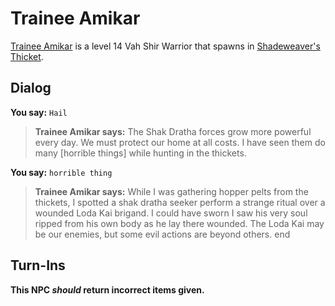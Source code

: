 # Trainee Amikar



[Trainee Amikar](/npc/165142) is a level 14 Vah Shir Warrior that spawns in [Shadeweaver's Thicket](/zone/165).



## Dialog

**You say:** `Hail`



>**Trainee Amikar says:** The Shak Dratha forces grow more powerful every day. We must protect our home at all costs. I have seen them do many [horrible things] while hunting in the thickets.

**You say:** `horrible thing`



>**Trainee Amikar says:** While I was gathering hopper pelts from the thickets, I spotted a shak dratha seeker perform a strange ritual over a wounded Loda Kai brigand. I could have sworn I saw his very soul ripped from his own body as he lay there wounded. The Loda Kai may be our enemies, but some evil actions are beyond others.
end



## Turn-Ins



**This NPC *should* return incorrect items given.**






